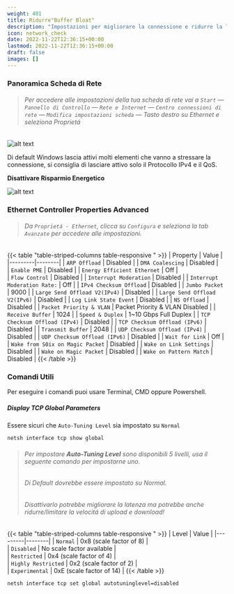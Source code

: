 ```yaml
---
weight: 401
title: Ridurre"Buffer Bloat"
description: "Impostazioni per migliorare la connessione e ridurre la latenza!" 
icon: network_check
date: 2022-11-22T12:36:15+00:00
lastmod: 2022-11-22T12:36:15+00:00
draft: false
images: []
---
```


### Panoramica Scheda di Rete
> ###### Per accedere alle impostazioni della tua scheda di rete vai a `Start` ― `Pannello di Controllo` ― `Rete e Internet` ― `Centro connessioni di rete` ― `Modifica impostazioni scheda` ― Tasto destro su Ethernet e seleziona Proprietá 

![alt text](https://i.imgur.com/SRexdT4.png)

Di default Windows lascia attivi molti elementi che vanno a stressare la connessione, si consiglia di lasciare attivo solo il Protocollo IPv4 e il QoS.

**Disattivare Risparmio Energetico**

![alt text](https://i.imgur.com/vwAGSDk.png)

### Ethernet Controller Properties Advanced 
> ###### Da `Proprietá - Ethernet`, clicca su `Configura` e seleziona la tab `Avanzate` per accedere alle impostazioni.

{{< table "table-striped-columns table-responsive " >}}
| Property | Value |
|---------|--------|
| `ARP Offload` |  Disabled | 
| `DMA Coalescing` |  Disabled |  
| `Enable PME` | Disabled | 
| `Energy Efficient Ethernet` | Off |  
| `Flow Control` | Disabled | 
| `Interrupt Moderation` | Disabled | 
| `Interrupt Moderation Rate:` | Off | 
| `IPv4 Checksum Offload` | Disabled | 
| `Jumbo Packet` | 9000 | 
| `Large Send Offload V2(IPv4)` | Disabled | 
| `Large Send Offload V2(IPv6)` | Disabled | 
| `Log Link State Event` | Disabled | 
| `NS Offload` | Disabled | 
| `Packet Priority & VLAN` | Packet Priority & VLAN Disabled | 
| `Receive Buffer` | 1024 | 
| `Speed & Duplex` | 1~10 Gbps Full Duplex | 
| `TCP Checksum Offload (IPv4)` | Disabled | 
| `TCP Checksum Offload (IPv6)` | Disabled | 
| `Transmit Buffer` | 2048 | 
| `UDP Checksum Offload (IPv4)` | Disabled | 
| `UDP Checksum Offload (IPv6)` | Disabled | 
| `Wait for Link` | Off | 
| `Wake from S0ix on Magic Packet` | Disabled | 
| `Wake on Link Settings` | Disabled | 
| `Wake on Magic Packet` | Disabled |
| `Wake on Pattern Match` | Disabled |
{{< /table >}}

### Comandi Utili
Per eseguire i comandi puoi usare Terminal, CMD oppure Powershell.

##### Display TCP Global Parameters
Essere sicuri che `Auto-Tuning Level` sia impostato su `Normal`
```sh
netsh interface tcp show global
```

> ###### Per impostare **Auto-Tuning Level** sono disponibili 5 livelli, usa il seguente comando per impostarne uno.
> ###### Di Default dovrebbe essere impostato su Normal.
> ###### Disattivarlo potrebbe migliorare la latenza ma potrebbe anche ridurre/limitare la velocitá di upload e download!

{{< table "table-striped-columns table-responsive " >}}
| Level | Value |
|---------|--------|
| `Normal` | 0x8 (scale factor of 8) | 	
| `Disabled` | No scale factor available | 	
| `Restricted` | 0x4 (scale factor of 4) | 	
| `Highly Restricted` | 0x2 (scale factor of 2) |	
| `Experimental` | 0xE (scale factor of 14) |
{{< /table >}}

```sh
netsh interface tcp set global autotuninglevel=disabled
```


